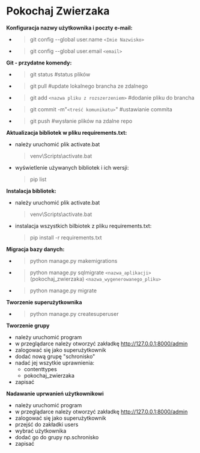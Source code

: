 # Pokochaj Zwierzaka
**Konfiguracja nazwy użytkownika i poczty e-mail:**
* > git config --global user.name `<Imie Nazwisko>`
* > git config --global user.email `<email>`
  
**Git - przydatne komendy:**
* > git status #status plików
* > git pull #update lokalnego brancha ze zdalnego
* > git add `<nazwa pliku z rozszerzeniem>` #dodanie pliku do brancha
* > git commit -m"`<treść komunikatu>`" #ustawianie commita
* > git push #wysłanie plików na zdalne repo
  
**Aktualizacja bibliotek w pliku requirements.txt:**
* należy uruchomić plik activate.bat
  >venv\Scripts\activate.bat
* wyświetlenie używanych bibliotek i ich wersji:
   >pip list

**Instalacja bibliotek:**
* należy uruchomić plik activate.bat
  >venv\Scripts\activate.bat
* instalacja wszystkich bilbiotek z pliku requirements.txt:
  > pip install -r requirements.txt
  
**Migracja bazy danych:**
* > python manage.py makemigrations
* > python manage.py sqlmigrate `<nazwa_aplikacji>`(pokochaj_zwierzaka) `<nazwa_wygenerowanego_pliku>`
* > python manage.py migrate

**Tworzenie superużytkownika**
* > python manage.py createsuperuser

**Tworzenie grupy**
* należy uruchomić program 
* w przeglądarce należy otworzyć zakładkę http://127.0.0.1:8000/admin
* zalogować się jako superużytkownik
* dodać nową grupę "schronisko"
* nadać jej wszytkie uprawnienia: 
  - contenttypes
  - pokochaj_zwierzaka
* zapisać

**Nadawanie uprwanień użytkownikowi**
* należy uruchomić program 
* w przeglądarce należy otworzyć zakładkę http://127.0.0.1:8000/admin
* zalogować się jako superużytkownik
* przejść do zakładki users
* wybrać użytkownika
* dodać go do grupy np.schronisko
* zapisać

